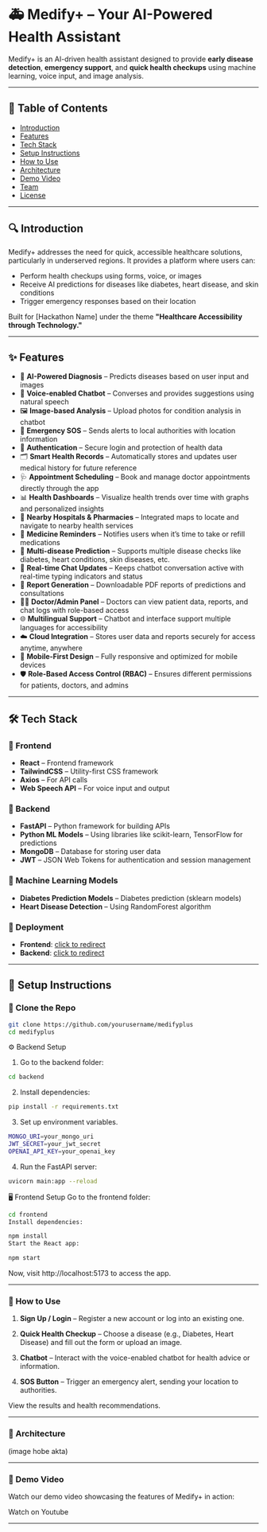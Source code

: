 # 🚑 Medify+ – Your AI-Powered Health Assistant

Medify+ is an AI-driven health assistant designed to provide **early disease detection**, **emergency support**, and **quick health checkups** using machine learning, voice input, and image analysis.

---

## 📌 Table of Contents
- [Introduction](#introduction)
- [Features](#features)
- [Tech Stack](#tech-stack)
- [Setup Instructions](#setup-instructions)
- [How to Use](#how-to-use)
- [Architecture](#architecture)
- [Demo Video](#demo-video)
- [Team](#team)
- [License](#license)

---

## 🔍 Introduction

Medify+ addresses the need for quick, accessible healthcare solutions, particularly in underserved regions. It provides a platform where users can:
- Perform health checkups using forms, voice, or images
- Receive AI predictions for diseases like diabetes, heart disease, and skin conditions
- Trigger emergency responses based on their location

Built for [Hackathon Name] under the theme **"Healthcare Accessibility through Technology."**

---

## ✨ Features

- 🧠 **AI-Powered Diagnosis** – Predicts diseases based on user input and images  
- 🎤 **Voice-enabled Chatbot** – Converses and provides suggestions using natural speech  
- 🖼️ **Image-based Analysis** – Upload photos for condition analysis in chatbot  
- 📍 **Emergency SOS** – Sends alerts to local authorities with location information  
- 🔐 **Authentication** – Secure login and protection of health data  
- 🗂️ **Smart Health Records** – Automatically stores and updates user medical history for future reference  
- 🩺 **Appointment Scheduling** – Book and manage doctor appointments directly through the app  
- 📊 **Health Dashboards** – Visualize health trends over time with graphs and personalized insights  
- 📍 **Nearby Hospitals & Pharmacies** – Integrated maps to locate and navigate to nearby health services  
- 💊 **Medicine Reminders** – Notifies users when it’s time to take or refill medications  
- 🧬 **Multi-disease Prediction** – Supports multiple disease checks like diabetes, heart conditions, skin diseases, etc.  
- 🔁 **Real-time Chat Updates** – Keeps chatbot conversation active with real-time typing indicators and status  
- 🧾 **Report Generation** – Downloadable PDF reports of predictions and consultations  
- 👨‍⚕️ **Doctor/Admin Panel** – Doctors can view patient data, reports, and chat logs with role-based access  
- 🌐 **Multilingual Support** – Chatbot and interface support multiple languages for accessibility  
- ☁️ **Cloud Integration** – Stores user data and reports securely for access anytime, anywhere  
- 📱 **Mobile-First Design** – Fully responsive and optimized for mobile devices   
- 🛡️ **Role-Based Access Control (RBAC)** – Ensures different permissions for patients, doctors, and admins  
  

---

## 🛠️ Tech Stack

### 🔹 Frontend
- **React** – Frontend framework
- **TailwindCSS** – Utility-first CSS framework
- **Axios** – For API calls
- **Web Speech API** – For voice input and output

### 🔹 Backend
- **FastAPI** – Python framework for building APIs
- **Python ML Models** – Using libraries like scikit-learn, TensorFlow for predictions
- **MongoDB** – Database for storing user data
- **JWT** – JSON Web Tokens for authentication and session management

### 🔹 Machine Learning Models
- **Diabetes Prediction Models** – Diabetes prediction (sklearn models)
- **Heart Disease Detection** – Using RandomForest algorithm

### 🔹 Deployment
- **Frontend**: [click to redirect](https://medify-three-opal.vercel.app/)
- **Backend**: [click to redirect](https://arogyamarg-hack4bengal-25.onrender.com/)

---

## 🧰 Setup Instructions

### 🔗 Clone the Repo

```bash
git clone https://github.com/yourusername/medifyplus
cd medifyplus
```
⚙️ Backend Setup
1. Go to the backend folder:
```bash
cd backend
```
2. Install dependencies:
```bash
pip install -r requirements.txt
```
3. Set up environment variables.
```bash
MONGO_URI=your_mongo_uri
JWT_SECRET=your_jwt_secret
OPENAI_API_KEY=your_openai_key
```
4. Run the FastAPI server:
```bash
uvicorn main:app --reload
```
🖥️ Frontend Setup
Go to the frontend folder:

```bash
cd frontend
Install dependencies:
```
```bash
npm install
Start the React app:
```
```bash
npm start
```
Now, visit http://localhost:5173 to access the app.

---

### 🧪 How to Use
1. **Sign Up / Login** – Register a new account or log into an existing one.
2. **Quick Health Checkup** – Choose a disease (e.g., Diabetes, Heart Disease) and fill out the form or upload an image.

3. **Chatbot** – Interact with the voice-enabled chatbot for health advice or information.

4. **SOS Button** – Trigger an emergency alert, sending your location to authorities.

View the results and health recommendations.

---

### 🧱 Architecture
(image hobe akta)

---
### 🎥 Demo Video
Watch our demo video showcasing the features of Medify+ in action:

Watch on Youtube

---

